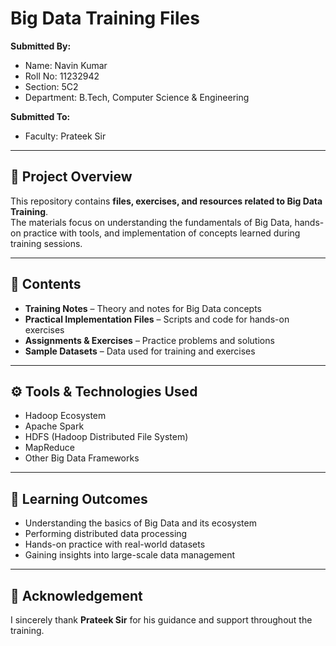 # Big Data Training Files

**Submitted By:**  
- Name: Navin Kumar  
- Roll No: 11232942  
- Section: 5C2  
- Department: B.Tech, Computer Science & Engineering  

**Submitted To:**  
- Faculty: Prateek Sir  

---

## 📂 Project Overview
This repository contains **files, exercises, and resources related to Big Data Training**.  
The materials focus on understanding the fundamentals of Big Data, hands-on practice with tools, and implementation of concepts learned during training sessions.

---

## 📑 Contents
- **Training Notes** – Theory and notes for Big Data concepts  
- **Practical Implementation Files** – Scripts and code for hands-on exercises  
- **Assignments & Exercises** – Practice problems and solutions  
- **Sample Datasets** – Data used for training and exercises  

---

## ⚙️ Tools & Technologies Used
- Hadoop Ecosystem  
- Apache Spark  
- HDFS (Hadoop Distributed File System)  
- MapReduce  
- Other Big Data Frameworks  

---

## 🎯 Learning Outcomes
- Understanding the basics of Big Data and its ecosystem  
- Performing distributed data processing  
- Hands-on practice with real-world datasets  
- Gaining insights into large-scale data management  

---

## 📝 Acknowledgement
I sincerely thank **Prateek Sir** for his guidance and support throughout the training.
